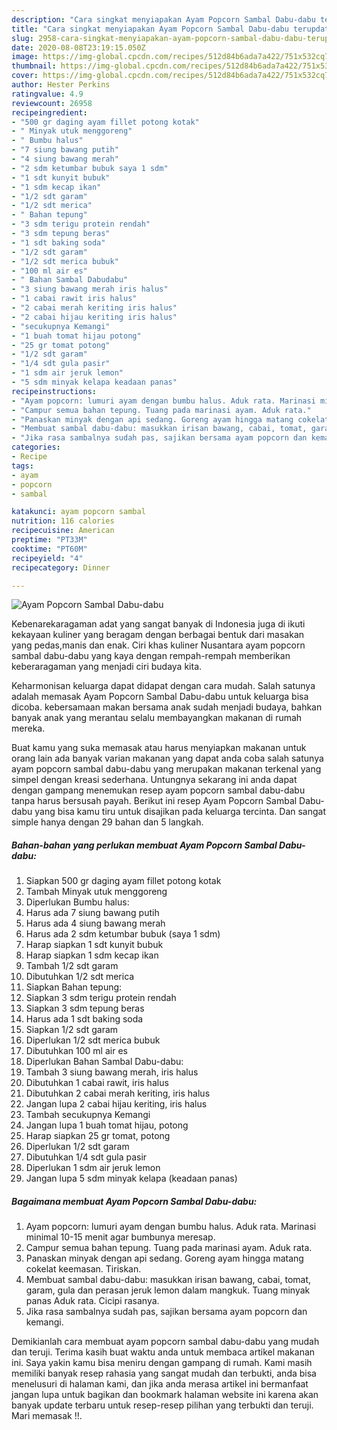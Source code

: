 ```yaml
---
description: "Cara singkat menyiapakan Ayam Popcorn Sambal Dabu-dabu terupdate"
title: "Cara singkat menyiapakan Ayam Popcorn Sambal Dabu-dabu terupdate"
slug: 2958-cara-singkat-menyiapakan-ayam-popcorn-sambal-dabu-dabu-terupdate
date: 2020-08-08T23:19:15.050Z
image: https://img-global.cpcdn.com/recipes/512d84b6ada7a422/751x532cq70/ayam-popcorn-sambal-dabu-dabu-foto-resep-utama.jpg
thumbnail: https://img-global.cpcdn.com/recipes/512d84b6ada7a422/751x532cq70/ayam-popcorn-sambal-dabu-dabu-foto-resep-utama.jpg
cover: https://img-global.cpcdn.com/recipes/512d84b6ada7a422/751x532cq70/ayam-popcorn-sambal-dabu-dabu-foto-resep-utama.jpg
author: Hester Perkins
ratingvalue: 4.9
reviewcount: 26958
recipeingredient:
- "500 gr daging ayam fillet potong kotak"
- " Minyak utuk menggoreng"
- " Bumbu halus"
- "7 siung bawang putih"
- "4 siung bawang merah"
- "2 sdm ketumbar bubuk saya 1 sdm"
- "1 sdt kunyit bubuk"
- "1 sdm kecap ikan"
- "1/2 sdt garam"
- "1/2 sdt merica"
- " Bahan tepung"
- "3 sdm terigu protein rendah"
- "3 sdm tepung beras"
- "1 sdt baking soda"
- "1/2 sdt garam"
- "1/2 sdt merica bubuk"
- "100 ml air es"
- " Bahan Sambal Dabudabu"
- "3 siung bawang merah iris halus"
- "1 cabai rawit iris halus"
- "2 cabai merah keriting iris halus"
- "2 cabai hijau keriting iris halus"
- "secukupnya Kemangi"
- "1 buah tomat hijau potong"
- "25 gr tomat potong"
- "1/2 sdt garam"
- "1/4 sdt gula pasir"
- "1 sdm air jeruk lemon"
- "5 sdm minyak kelapa keadaan panas"
recipeinstructions:
- "Ayam popcorn: lumuri ayam dengan bumbu halus. Aduk rata. Marinasi minimal 10-15 menit agar bumbunya meresap."
- "Campur semua bahan tepung. Tuang pada marinasi ayam. Aduk rata."
- "Panaskan minyak dengan api sedang. Goreng ayam hingga matang cokelat keemasan. Tiriskan."
- "Membuat sambal dabu-dabu: masukkan irisan bawang, cabai, tomat, garam, gula dan perasan jeruk lemon dalam mangkuk. Tuang minyak panas Aduk rata. Cicipi rasanya."
- "Jika rasa sambalnya sudah pas, sajikan bersama ayam popcorn dan kemangi."
categories:
- Recipe
tags:
- ayam
- popcorn
- sambal

katakunci: ayam popcorn sambal 
nutrition: 116 calories
recipecuisine: American
preptime: "PT33M"
cooktime: "PT60M"
recipeyield: "4"
recipecategory: Dinner

---
```



![Ayam Popcorn Sambal Dabu-dabu](https://img-global.cpcdn.com/recipes/512d84b6ada7a422/751x532cq70/ayam-popcorn-sambal-dabu-dabu-foto-resep-utama.jpg)

Kebenarekaragaman adat yang sangat banyak di Indonesia juga di ikuti kekayaan kuliner yang beragam dengan berbagai bentuk dari masakan yang pedas,manis dan enak. Ciri khas kuliner Nusantara ayam popcorn sambal dabu-dabu yang kaya dengan rempah-rempah memberikan keberaragaman yang menjadi ciri budaya kita.


Keharmonisan keluarga dapat didapat dengan cara mudah. Salah satunya adalah memasak Ayam Popcorn Sambal Dabu-dabu untuk keluarga bisa dicoba. kebersamaan makan bersama anak sudah menjadi budaya, bahkan banyak anak yang merantau selalu membayangkan makanan di rumah mereka.



Buat kamu yang suka memasak atau harus menyiapkan makanan untuk orang lain ada banyak varian makanan yang dapat anda coba salah satunya ayam popcorn sambal dabu-dabu yang merupakan makanan terkenal yang simpel dengan kreasi sederhana. Untungnya sekarang ini anda dapat dengan gampang menemukan resep ayam popcorn sambal dabu-dabu tanpa harus bersusah payah.
Berikut ini resep Ayam Popcorn Sambal Dabu-dabu yang bisa kamu tiru untuk disajikan pada keluarga tercinta. Dan sangat simple hanya dengan 29 bahan dan 5 langkah.


<!--inarticleads1-->

##### Bahan-bahan yang perlukan membuat Ayam Popcorn Sambal Dabu-dabu:

1. Siapkan 500 gr daging ayam fillet potong kotak
1. Tambah  Minyak utuk menggoreng
1. Diperlukan  Bumbu halus:
1. Harus ada 7 siung bawang putih
1. Harus ada 4 siung bawang merah
1. Harus ada 2 sdm ketumbar bubuk (saya 1 sdm)
1. Harap siapkan 1 sdt kunyit bubuk
1. Harap siapkan 1 sdm kecap ikan
1. Tambah 1/2 sdt garam
1. Dibutuhkan 1/2 sdt merica
1. Siapkan  Bahan tepung:
1. Siapkan 3 sdm terigu protein rendah
1. Siapkan 3 sdm tepung beras
1. Harus ada 1 sdt baking soda
1. Siapkan 1/2 sdt garam
1. Diperlukan 1/2 sdt merica bubuk
1. Dibutuhkan 100 ml air es
1. Diperlukan  Bahan Sambal Dabu-dabu:
1. Tambah 3 siung bawang merah, iris halus
1. Dibutuhkan 1 cabai rawit, iris halus
1. Dibutuhkan 2 cabai merah keriting, iris halus
1. Jangan lupa 2 cabai hijau keriting, iris halus
1. Tambah secukupnya Kemangi
1. Jangan lupa 1 buah tomat hijau, potong
1. Harap siapkan 25 gr tomat, potong
1. Diperlukan 1/2 sdt garam
1. Dibutuhkan 1/4 sdt gula pasir
1. Diperlukan 1 sdm air jeruk lemon
1. Jangan lupa 5 sdm minyak kelapa (keadaan panas)




<!--inarticleads2-->

##### Bagaimana membuat  Ayam Popcorn Sambal Dabu-dabu:

1. Ayam popcorn: lumuri ayam dengan bumbu halus. Aduk rata. Marinasi minimal 10-15 menit agar bumbunya meresap.
1. Campur semua bahan tepung. Tuang pada marinasi ayam. Aduk rata.
1. Panaskan minyak dengan api sedang. Goreng ayam hingga matang cokelat keemasan. Tiriskan.
1. Membuat sambal dabu-dabu: masukkan irisan bawang, cabai, tomat, garam, gula dan perasan jeruk lemon dalam mangkuk. Tuang minyak panas Aduk rata. Cicipi rasanya.
1. Jika rasa sambalnya sudah pas, sajikan bersama ayam popcorn dan kemangi.




Demikianlah cara membuat ayam popcorn sambal dabu-dabu yang mudah dan teruji. Terima kasih buat waktu anda untuk membaca artikel makanan ini. Saya yakin kamu bisa meniru dengan gampang di rumah. Kami masih memiliki banyak resep rahasia yang sangat mudah dan terbukti, anda bisa menelusuri di halaman kami, dan jika anda merasa artikel ini bermanfaat jangan lupa untuk bagikan dan bookmark halaman website ini karena akan banyak update terbaru untuk resep-resep pilihan yang terbukti dan teruji. Mari memasak !!. 

